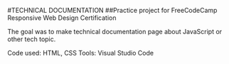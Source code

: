 #TECHNICAL DOCUMENTATION
##Practice project for FreeCodeCamp Responsive Web Design Certification

The goal was to make technical documentation page about JavaScript or other tech topic.

Code used: HTML, CSS
Tools: Visual Studio Code
